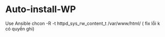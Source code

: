 # Auto-install-WP
Use Ansible
chcon -R -t httpd_sys_rw_content_t /var/www/html/ ( fix lỗi k có quyền ghi)
